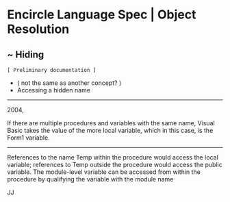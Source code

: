 ﻿Encircle Language Spec | Object Resolution
========================================

~ Hiding
--------

`[ Preliminary documentation ]`

- ( not the same as another concept? )
- Accessing a hidden name

-----

2004,

If there are multiple procedures and variables with the same name, Visual Basic takes the value of the more local variable, which in this case, is the Form1 variable.

-----

References to the name Temp within the procedure would access the local variable; references to Temp outside the procedure would access the public variable. The module-level variable can be accessed from within the procedure by qualifying the variable with the module name

JJ
